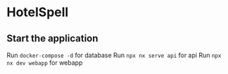 # HotelSpell

## Start the application

Run `docker-compose -d` for database
Run `npx nx serve api` for api
Run `npx nx dev webapp` for webapp
